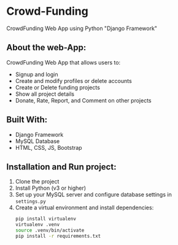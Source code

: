 # Crowd-Funding

CrowdFunding Web App using Python "Django Framework"

## About the web-App:

CrowdFunding Web App that allows users to:

- Signup and login
- Create and modify profiles or delete accounts
- Create or Delete funding projects
- Show all project details
- Donate, Rate, Report, and Comment on other projects

## Built With:

- Django Framework
- MySQL Database
- HTML, CSS, JS, Bootstrap

## Installation and Run project:

1. Clone the project
2. Install Python (v3 or higher)
3. Set up your MySQL server and configure database settings in `settings.py`
4. Create a virtual environment and install dependencies:
   ```bash
   pip install virtualenv
   virtualenv .venv
   source .venv/bin/activate
   pip install -r requirements.txt
